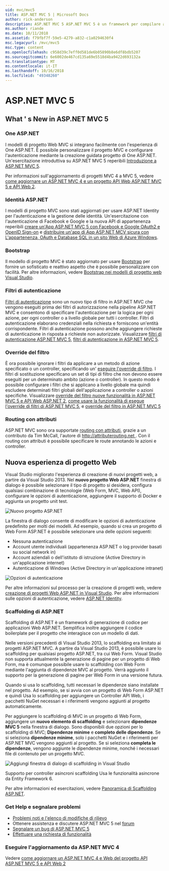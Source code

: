 ```yaml
---
uid: mvc/mvc5
title: ASP.NET MVC 5 | Microsoft Docs
author: rick-anderson
description: ASP.NET MVC 5 ASP.NET MVC 5 è un framework per compilare applicazioni scalabili, basati su standard web usando i modelli di progettazione consolidati e la potenza di AS....
ms.author: riande
ms.date: 10/11/2018
ms.assetid: f79fbf7f-59e5-4279-a832-c1a0294630f4
msc.legacyurl: /mvc/mvc5
msc.type: content
ms.openlocfilehash: c958d39c7eff0d581de6b05890b8e6df8bdb5207
ms.sourcegitcommit: 6e6002de467cd135a69e5518d4ba9422d693132a
ms.translationtype: MT
ms.contentlocale: it-IT
ms.lasthandoff: 10/16/2018
ms.locfileid: "49348260"
---
```

<a name="aspnet-mvc-5"></a>ASP.NET MVC 5
====================
## <a name="whats-new-in-aspnet-mvc-5"></a>What ' s New in ASP.NET MVC 5

### <a name="one-aspnet"></a>One ASP.NET

I modelli di progetto Web MVC si integrano facilmente con l'esperienza di One ASP.NET. È possibile personalizzare il progetto MVC e configurare l'autenticazione mediante la creazione guidata progetto di One ASP.NET. Un'esercitazione introduttiva su ASP.NET MVC 5 reperibili [Introduzione a ASP.NET MVC 5](overview/getting-started/introduction/getting-started.md).

Per informazioni sull'aggiornamento di progetti MVC 4 a MVC 5, vedere [come aggiornare un ASP.NET MVC 4 e un progetto API Web ASP.NET MVC 5 e API Web 2](overview/releases/how-to-upgrade-an-aspnet-mvc-4-and-web-api-project-to-aspnet-mvc-5-and-web-api-2.md).

### <a name="aspnet-identity"></a>Identità ASP.NET

I modelli di progetto MVC sono stati aggiornati per usare ASP.NET Identity per l'autenticazione e la gestione delle identità. Un'esercitazione con l'autenticazione di Facebook e Google e la nuova API di appartenenza reperibili [creare un'App ASP.NET MVC 5 con Facebook e Google OAuth2 e OpenID Sign-on](overview/security/create-an-aspnet-mvc-5-app-with-facebook-and-google-oauth2-and-openid-sign-on.md) e [distribuire un'app di App ASP.NET MCV sicura con L'appartenenza, OAuth e Database SQL in un sito Web di Azure Windows](https://docs.microsoft.com/aspnet/core/security/authorization/secure-data).

### <a name="bootstrap"></a>Bootstrap

Il modello di progetto MVC è stato aggiornato per usare [Bootstrap](http://getbootstrap.com/) per fornire un sofisticato e reattivo aspetto che è possibile personalizzare con facilità. Per altre informazioni, vedere [Bootstrap nei modelli di progetto web Visual Studio](../visual-studio/overview/2013/creating-web-projects-in-visual-studio.md#bootstrap).

### <a name="authentication-filters"></a>Filtri di autenticazione

[Filtri di autenticazione](http://www.dotnetcurry.com/showarticle.aspx?ID=957) sono un nuovo tipo di filtro in ASP.NET MVC che vengono eseguiti prima dei filtri di autorizzazione nella pipeline ASP.NET MVC e consentono di specificare l'autenticazione per la logica per ogni azione, per ogni controller o a livello globale per tutti i controller. Filtri di autenticazione elaborano credenziali nella richiesta e forniscono un'entità corrispondente. Filtri di autenticazione possono anche aggiungere richieste di autenticazione in risposta a richieste non autorizzate. Visualizzare [filtri di autenticazione ASP.NET MVC 5](http://www.dotnetcurry.com/showarticle.aspx?ID=957), [filtri di autenticazione in ASP.NET MVC 5](http://theshravan.net/blog/authentication-filters-in-asp-net-mvc-5/).

### <a name="filter-overrides"></a>Override del filtro

È ora possibile ignorare i filtri da applicare a un metodo di azione specificato o un controller, specificando un' [eseguire l'override di filtro](http://www.davidhayden.me/blog/filter-overrides-in-asp-net-mvc-5). I filtri di sostituzione specificano un set di tipi di filtro che non devono essere eseguiti per un determinato ambito (azione o controller). In questo modo è possibile configurare i filtri che si applicano a livello globale ma quindi escludere determinati filtri globali dell'applicazione a controller o azioni specifiche. Visualizzare [override del filtro nuove funzionalità in ASP.NET MVC 5 e API Web ASP.NET 2](https://weblogs.asp.net/imranbaloch/archive/2013/09/25/new-filter-overrides-in-asp-net-mvc-5-and-asp-net-web-api-2.aspx), [come usare la funzionalità di esegue l'override di filtri di ASP.NET MVC 5](http://hackwebwith.net/how-to-use-the-asp-net-mvc-5-filter-overrides-feature/), e [override del filtro in ASP.NET MVC 5](http://www.davidhayden.me/blog/filter-overrides-in-asp-net-mvc-5)

### <a name="attribute-routing"></a>Routing con attributi

ASP.NET MVC sono ora supportate [routing con attributi](https://blogs.msdn.com/b/webdev/archive/2013/10/17/attribute-routing-in-asp-net-mvc-5.aspx), grazie a un contributo da Tim McCall, l'autore di [ http://attributerouting.net ](http://attributerouting.net). Con il routing con attributi è possibile specificare le route annotando le azioni e controller.

## <a name="new-web-project-experience"></a>Nuova esperienza di progetto Web

Visual Studio migliorato l'esperienza di creazione di nuovi progetti web, a partire da Visual Studio 2013. Nel **nuovo progetto Web ASP.NET** finestra di dialogo è possibile selezionare il tipo di progetto si desidera, configura qualsiasi combinazione di tecnologie (Web Form, MVC, Web API), configurare le opzioni di autenticazione, aggiungere il supporto di Docker e aggiunta un progetto unit test.

![Nuovo progetto ASP.NET](mvc5/_static/new-aspnet-web-app-dialog.png)

La finestra di dialogo consente di modificare le opzioni di autenticazione predefinito per molti dei modelli. Ad esempio, quando si crea un progetto di Web Form ASP.NET è possibile selezionare una delle opzioni seguenti:

- Nessuna autenticazione
- Account utente individuali (appartenenza ASP.NET o log provider basati su social network in)
- Account aziendali o dell'istituto di istruzione (Active Directory in un'applicazione internet)
- Autenticazione di Windows (Active Directory in un'applicazione intranet)

![Opzioni di autenticazione](mvc5/_static/change-authentication-dialog.png)

Per altre informazioni sul processo per la creazione di progetti web, vedere [creazione di progetti Web ASP.NET in Visual Studio](../visual-studio/overview/2013/creating-web-projects-in-visual-studio.md). Per altre informazioni sulle opzioni di autenticazione, vedere [ASP.NET Identity](../identity/overview/index.md).

<a id="scaffold"></a>
### <a name="aspnet-scaffolding"></a>Scaffolding di ASP.NET

Scaffolding di ASP.NET è un framework di generazione di codice per applicazioni Web ASP.NET. Semplifica inoltre aggiungere il codice boilerplate per il progetto che interagisce con un modello di dati.

Nelle versioni precedenti di Visual Studio 2013, lo scaffolding era limitato ai progetti ASP.NET MVC. A partire da Visual Studio 2013, è possibile usare lo scaffolding per qualsiasi progetto ASP.NET, tra cui Web Form. Visual Studio non supporta attualmente la generazione di pagine per un progetto di Web Form, ma è comunque possibile usare lo scaffolding con Web Form mediante l'aggiunta di dipendenze MVC al progetto. Verrà aggiunto il supporto per la generazione di pagine per Web Form in una versione futura.

Quando si usa lo scaffolding, tutti necessari le dipendenze siano installate nel progetto. Ad esempio, se si avvia con un progetto di Web Form ASP.NET e quindi Usa lo scaffolding per aggiungere un Controller API Web, i pacchetti NuGet necessari e i riferimenti vengono aggiunti al progetto automaticamente.

Per aggiungere lo scaffolding di MVC in un progetto di Web Form, aggiungere un **nuovo elemento di scaffolding** e selezionare **dipendenze MVC 5** nella finestra di dialogo. Sono disponibili due opzioni per lo scaffolding di MVC; **Dipendenze minime** e **completo delle dipendenze**. Se si seleziona **dipendenze minime**, solo i pacchetti NuGet e i riferimenti per ASP.NET MVC vengono aggiunti al progetto. Se si seleziona **completa le dipendenze**, vengono aggiunte le dipendenze minime, nonché i necessari file di contenuto per un progetto MVC.

![Aggiungi finestra di dialogo di scaffolding in Visual Studio](overview/getting-started/getting-started-with-ef-using-mvc/creating-an-entity-framework-data-model-for-an-asp-net-mvc-application/_static/add-scaffold.png)

Supporto per controller asincroni scaffolding Usa le funzionalità asincrone da Entity Framework 6.

Per altre informazioni ed esercitazioni, vedere [Panoramica di Scaffolding ASP.NET](../visual-studio/overview/2013/aspnet-scaffolding-overview.md).

### <a name="get-help-and-report-issues"></a>Get Help e segnalare problemi

- [Problemi noti e l'elenco di modifiche di rilievo](../visual-studio/overview/2013/release-notes.md#knownissues)
- Ottenere assistenza e discutere ASP.NET MVC 5 nel [forum](https://forums.asp.net/1146.aspx)
- [Segnalare un bug di ASP.NET MVC 5](https://github.com/aspnet/AspNetWebStack/issues)
- [Effettuare una richiesta di funzionalità](http://aspnet.uservoice.com/forums/41201-asp-net-mvc)

### <a name="upgrade-from-aspnet-mvc-4"></a>Eseguire l'aggiornamento da ASP.NET MVC 4

Vedere [come aggiornare un ASP.NET MVC 4 e Web del progetto API ASP.NET MVC 5 e API Web 2](overview/releases/how-to-upgrade-an-aspnet-mvc-4-and-web-api-project-to-aspnet-mvc-5-and-web-api-2.md)
